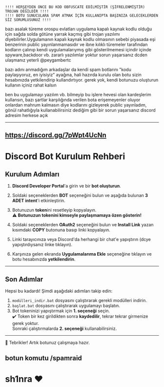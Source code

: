 
    !!!! HERŞEYDEN ÖNCE BU KOD OBFUSCATE EDİLMİŞTİR (ŞİFRELENMİŞTİR) TROJAN DEĞİLDİR !!!!
    !!!! BOTU SUNUCULARA SPAM ATMAK İÇİN KULLANIPTA BAŞINIZA GELECEKLERDEN SİZ SORUMLUSUNUZ !!!!

bazı asalak türeme orospu evlatları uygulama kapalı kaynak kodlu olduğu için sağda solda götüne yarrak kaçmış gibi 
trojan yazılımı diyebilirler.Uygulamanın kapalı kaynak kodlu olmasının sebebi piyasada eşi benzerinin public 
yayınlanmamasıdır ve ibne kılıklı türemeler tarafından kodların çalınıp kendi uygulamalarıymış gibi gösterilmemesi içindir
içinde spyware,backdoor vb. zararlı yazılımlar yoktur sorun yaşarsanız dcden ulaşmanız yeterli @peygambertc

bazı adını anmadığım arkadaşlar da kendi spam botlarını "kodu paylaşıyoruz, en iyisiyiz" ayağına, hali hazırda kurulu
olan botu sizin hesabınızda yetkilendirip kullandırtıyor. gerek yok, kendi botunuzu oluşturun kullanın içiniz rahat kalsın

ben bu uygulamayı yazılım vb. bilmeyip bu işlere hevesi olan kardeşlerim kullansın, bazı şartlar karşılığında
verilen bota erişemeyenler oluyor onlardan mahrum kalmasın diye kodlarını gizleyerek public yayınladım,
gönül rahatlığıyla kullanabilirsiniz dediğim gibi bir sorun yaşarsanız discord adresim herkese açık 



---------------------------------------------------
https://discord.gg/7pWpt4UcNn
---------------------------------------------------

# Discord Bot Kurulum Rehberi

## Kurulum Adımları

1. **Discord Developer Portal**'a girin ve bir **bot oluşturun**.

2. Soldaki seçeneklerden **BOT** seçeneğini bulun ve aşağıda bulunan **3 ADET intent**'i etkinleştirin.

3. Botunuzun **token**ini resetleyip kopyalayın.  
   ⚠️ **Botunuzun tokenini kimseyle paylaşmamaya özen gösterin!**

4. Soldaki seçeneklerden **OAuth2** seçeneğini bulun ve **Install Link** yazan kısımdaki **COPY** butonuna basıp linki kopyalayın.

5. Linki tarayıcınıza veya Discord'da herhangi bir chat'e yapıştırın (dcye yapıştırdıysanız linke tıklayın).

6. Karşınıza gelen ekranda **Uygulamalarıma Ekle** seçeneğine tıklayın ve botu hesabınızda **yetkilendirin**.

---

## Son Adımlar

Hepsi bu kadardı! Şimdi aşağıdaki adımları takip edin:

1. `modülleri_indir.bat` dosyasını çalıştırarak gerekli modülleri indirin.
2. `başlat.bat` dosyasını çalıştırarak uygulamayı başlatın.
3. Bot tokeninizi yapıştırmak için **1. seçeneği** seçin.  
   ✔️ Token bir kez girildikten sonra **kaydedilir**, tekrar tekrar girmenize gerek yoktur.  
   Sonraki çalıştırmalarda **2. seçeneği** kullanabilirsiniz.

---

🎉 Tebrikler! Artık botunuz çalışmaya hazır.

## botun komutu /spamraid



# sh1nra ❤

